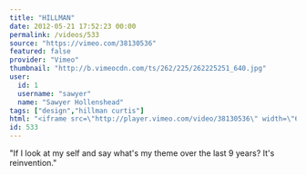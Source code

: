 ```yaml
---
title: "HILLMAN"
date: 2012-05-21 17:52:23 00:00
permalink: /videos/533
source: "https://vimeo.com/38130536"
featured: false
provider: "Vimeo"
thumbnail: "http://b.vimeocdn.com/ts/262/225/262225251_640.jpg"
user:
  id: 1
  username: "sawyer"
  name: "Sawyer Hollenshead"
tags: ["design","hillman curtis"]
html: "<iframe src=\"http://player.vimeo.com/video/38130536\" width=\"640\" height=\"360\" frameborder=\"0\" webkitallowfullscreen mozallowfullscreen allowfullscreen></iframe>"
id: 533
---
```


"If I look at my self and say what's my theme over the last 9 years? It's reinvention."